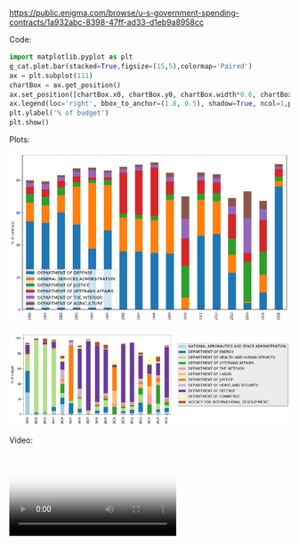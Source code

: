 
https://public.enigma.com/browse/u-s-government-spending-contracts/1a932abc-8398-47ff-ad33-d1eb9a8958cc

Code:

```python
import matplotlib.pyplot as plt
g_cat.plot.bar(stacked=True,figsize=(15,5),colormap='Paired')
ax = plt.subplot(111)
chartBox = ax.get_position()
ax.set_position([chartBox.x0, chartBox.y0, chartBox.width*0.6, chartBox.height])
ax.legend(loc='right', bbox_to_anchor=(1.8, 0.5), shadow=True, ncol=1,prop={'size': 12})
plt.ylabel('% of budget')
plt.show()
```


Plots: 

<a href="images/gov/percentage_contracts_per_agency.png" ><img src="images/gov/percentage_contracts_per_agency.png"/></a>


<a href="images/gov/cat.png" ><img src="images/gov/cat.png"/></a>


Video:

<video src="videos/states.mp4" poster="videos/poster-states.png" style="max-width:100%" controls preload></video>
